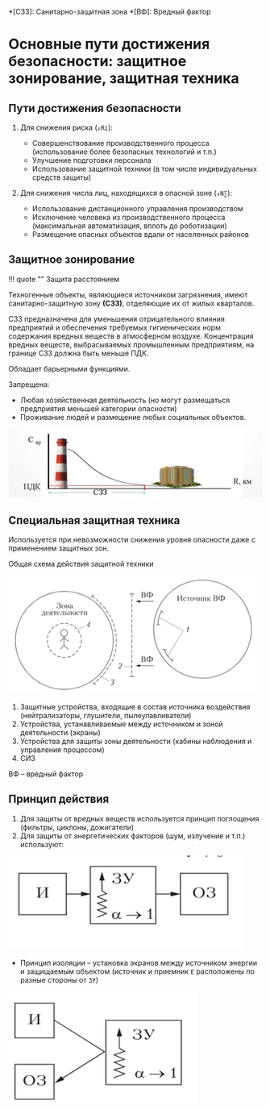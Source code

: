 *[СЗЗ]: Санитарно-защитная зона
*[ВФ]: Вредный фактор

# Основные пути достижения безопасности: защитное зонирование, защитная техника

## Пути достижения безопасности

1. Для снижения риска (`↓Ri`):
    - Совершенствование производственного процесса (использование более безопасных технологий и т.п.)
    - Улучшение подготовки персонала
    - Использование защитной техники (в том числе индивидуальных средств защиты)

1. Для снижения числа лиц, находящихся в опасной зоне (`↓N∑`):
    - Использование дистанционного управления производством
    - Исключение человека из производственного процесса (максимальная автоматизация, вплоть до роботизации)
    - Размещение опасных объектов вдали от населенных районов

## Защитное зонирование

!!! quote ""
    Защита расстоянием

Техногенные объекты, являющиеся источником загрязнения, имеют санитарно-защитную зону **(СЗЗ)**, отделяющие их от жилых кварталов.

СЗЗ предназначена для уменьшения отрицательного влияния предприятий и обеспечения требуемых гигиенических норм содержания вредных веществ в атмосферном воздухе. Концентрация вредных веществ,
выбрасываемых промышленным предприятиям, на границе СЗЗ должна быть меньше ПДК.

Обладает барьерными функциями.

Запрещена:

- Любая хозяйственная деятельность (но могут размещаться предприятия меньшей категории опасности)
- Проживание людей и размещение любых социальных объектов.

![Основные пути достижения безопасности](media/10_01.png)


## Специальная защитная техника

Используется при невозможности снижения уровня опасности даже с применением защитных зон.

Общая схема действия защитной техники


![Основные пути достижения безопасности](media/10_02.png)

1. Защитные устройства, входящие в состав источника воздействия (нейтрализаторы, глушители, пылеулавливатели)
2. Устройства, устанавливаемые между источником и зоной деятельности (экраны)
3. Устройства для защиты зоны деятельности (кабины наблюдения и управления процессом)
4. СИЗ

ВФ – вредный фактор

## Принцип действия

1. Для защиты от вредных веществ используется принцип поглощения (фильтры, циклоны, дожигатели)
2. Для защиты от энергетических факторов (шум, излучение и т.п.) используют:

![Основные пути достижения безопасности](media/10_03.png)

- Принцип изоляции – установка экранов между источником энергии и защищаемым объектом (источник и приемник `Е` расположены по разные стороны от `ЗУ`)

![Основные пути достижения безопасности](media/10_04.png)
